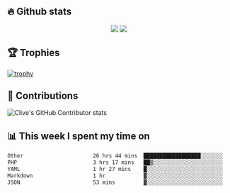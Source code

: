 ## &#128293; Github stats

<!-- GitHub Readme Streak Stats - https://github.com/DenverCoder1/github-readme-streak-stats -->
<p align="center">

<picture>
  <source 
    srcset="https://github-readme-stats.vercel.app/api?username=clivewalkden&count_private=true&show_icons=true&theme=darcula"
    media="(prefers-color-scheme: dark)"
  />
  <source
    srcset="https://github-readme-stats.vercel.app/api?username=clivewalkden&count_private=true&show_icons=true&theme=calm"
    media="(prefers-color-scheme: light), (prefers-color-scheme: no-preference)"
  />
  <img src="https://github-readme-stats.vercel.app/api?username=clivewalkden&count_private=true&show_icons=true&theme=darcula" />
</picture>

<a href="https://git.io/streak-stats" target="_blank">
  <img src="http://github-readme-streak-stats.herokuapp.com?user=clivewalkden&theme=darcula&date_format=j%20M%5B%20Y%5D" />
</a>

</p>

## &#127942; Trophies
[![trophy](https://github-profile-trophy.vercel.app/?username=clivewalkden&theme=onedark)](https://github.com/clivewalkden/github-profile-trophy)

## &#129309; Contributions
![Clive's GitHub Contributor stats](https://github-contributor-stats.vercel.app/api?username=clivewalkden)

## &#128202; This week I spent my time on
<!--START_SECTION:waka-->

```txt
Other                      26 hrs 44 mins  ██████████████████░░░░░░░   72.57 %
PHP                        3 hrs 17 mins   ██▒░░░░░░░░░░░░░░░░░░░░░░   08.94 %
YAML                       1 hr 27 mins    █░░░░░░░░░░░░░░░░░░░░░░░░   03.97 %
Markdown                   1 hr            ▓░░░░░░░░░░░░░░░░░░░░░░░░   02.74 %
JSON                       53 mins         ▓░░░░░░░░░░░░░░░░░░░░░░░░   02.41 %
```

<!--END_SECTION:waka-->

